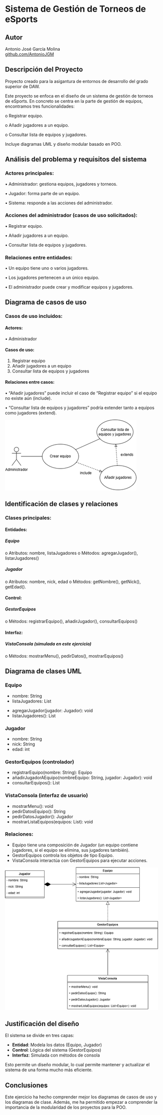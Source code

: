 # Sistema de Gestión de Torneos de eSports

## Autor
Antonio José García Molina  
[github.com/AntonioJGM](https://github.com/AntonioJGM)

## Descripción del Proyecto
Proyecto creado para la asigantura de entornos de desarrollo del grado superior de DAW.

Este proyecto se enfoca en el diseño de un sistema de gestión de torneos de eSports. En concreto se
centra en la parte de gestión de equipos, encontramos tres funcionalidades: 

  o Registrar equipo.
  
  o Añadir jugadores a un equipo.
  
  o Consultar lista de equipos y jugadores.
  
Incluye diagramas UML y diseño modular basado en POO.

## Análisis del problema y requisitos del sistema

### Actores principales:
  •	Administrador: gestiona equipos, jugadores y torneos.
  
  •	Jugador: forma parte de un equipo.

  •	Sistema: responde a las acciones del administrador.
  
### Acciones del administrador (casos de uso solicitados):
  •	Registrar equipo.
  
  •	Añadir jugadores a un equipo.
  
  •	Consultar lista de equipos y jugadores.
  
### Relaciones entre entidades:
  •	Un equipo tiene uno o varios jugadores.
  
  •	Los jugadores pertenecen a un único equipo.
  
  •	El administrador puede crear y modificar equipos y jugadores.

## Diagrama de casos de uso
### Casos de uso incluidos:
#### Actores:
•	Administrador
#### Casos de uso:
1.	Registrar equipo
2.	Añadir jugadores a un equipo
3.	Consultar lista de equipos y jugadores
#### Relaciones entre casos:

•	“Añadir jugadores” puede incluir el caso de “Registrar equipo” si el equipo no existe aún (include).

•	“Consultar lista de equipos y jugadores” podría extender tanto a equipos como jugadores (extend).

![Diagrama de casos de uso](diagrams/casos-uso.png)

## Identificación de clases y relaciones

### Clases principales:

#### Entidades:

##### Equipo
  o Atributos: nombre, listaJugadores
  o	Métodos: agregarJugador(), listarJugadores()
  
##### Jugador
  o	Atributos: nombre, nick, edad
  o	Métodos: getNombre(), getNick(), getEdad().
  
#### Control:
##### GestorEquipos
  o	Métodos: registrarEquipo(), añadirJugador(), consultarEquipos()
  
#### Interfaz:
##### VistaConsola (simulada en este ejercicio)
  o	Métodos: mostrarMenu(), pedirDatos(), mostrarEquipos()

## Diagrama de clases UML

### Equipo
  - nombre: String
  - listaJugadores: List<Jugador>
  + agregarJugador(jugador: Jugador): void
  + listarJugadores(): List<Jugador>

### Jugador
  - nombre: String
  - nick: String
  - edad: int

### GestorEquipos (controlador)
  + registrarEquipo(nombre: String): Equipo
  + añadirJugadorAEquipo(nombreEquipo: String, jugador: Jugador): void
  + consultarEquipos(): List<Equipo>

### VistaConsola (interfaz de usuario)
  + mostrarMenu(): void
  + pedirDatosEquipo(): String
  + pedirDatosJugador(): Jugador
  + mostrarListaEquipos(equipos: List<Equipo>): void

### Relaciones:

  - Equipo tiene una composición de Jugador (un equipo contiene jugadores, si el equipo se elimina, sus jugadores también).
  - GestorEquipos controla los objetos de tipo Equipo.
  - VistaConsola interactúa con GestorEquipos para ejecutar acciones.

![Diagrama de clases](diagrams/clases.png)

## Justificación del diseño
El sistema se divide en tres capas:
- **Entidad**: Modela los datos (Equipo, Jugador)
- **Control**: Lógica del sistema (GestorEquipos)
- **Interfaz**: Simulada con métodos de consola

Esto permite un diseño modular, lo cual permite mantener y actualizar el sistema de una forma
mucho más eficiente.

## Conclusiones
Este ejercicio ha hecho comprender mejor los diagramas de casos de uso y los diagramas de clase.
Además, me ha permitido empezar a comprender la importancia de la modularidad de los proyectos para la POO.
